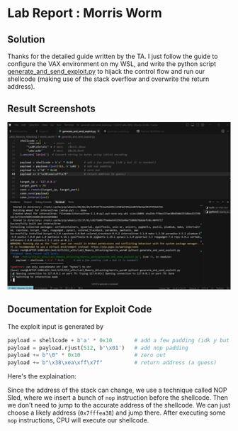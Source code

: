 # Lab Report : Morris Worm

## Solution

Thanks for the detailed guide written by the TA. I just follow the guide to configure the VAX environment on my WSL, and write the python script [generate_and_send_exploit.py](generate_and_send_exploit.py) to hijack the control flow and run our shellcode (making use of the stack overflow and overwrite the return address).

## Result Screenshots

<img src="images/morris_worm.png" width="700" alt="Morris">

## Documentation for Exploit Code

The exploit input is generated by

```python
payload = shellcode + b'a' * 0x10       # add a few padding (idk y but it is needed!)
payload = payload.rjust(512, b'\x01')   # add nop padding
payload += b"\0" * 0x10                 # zero out
payload += b"\x38\xea\xff\x7f"          # return address (a guess)
```

Here's the explaination:

Since the address of the stack can change, we use a technique called NOP Sled, where we insert a bunch of `nop` instruction before the shellcode. Then we don't need to jump to the accurate address of the shellcode. We can just choose a likely address (`0x7fffea38`) and jump there. After executing some `nop` instructions, CPU will execute our shellcode.

